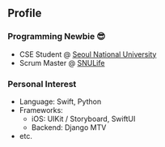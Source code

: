 ## Profile

### Programming Newbie 😎
* CSE Student @ [Seoul National University](https://cse.snu.ac.kr/)
* Scrum Master @ [SNULife](https://snulife.com/)

### Personal Interest
* Language: Swift, Python
* Frameworks: 
  * iOS: UIKit / Storyboard, SwiftUI
  * Backend: Django MTV
* etc.


<!--
**csehuman/csehuman** is a ✨ _special_ ✨ repository because its `README.md` (this file) appears on your GitHub profile.

Here are some ideas to get you started:

- 🔭 I’m currently working on ...
- 🌱 I’m currently learning ...
- 👯 I’m looking to collaborate on ...
- 🤔 I’m looking for help with ...
- 💬 Ask me about ...
- 📫 How to reach me: ...
- 😄 Pronouns: ...
- ⚡ Fun fact: ...
-->
